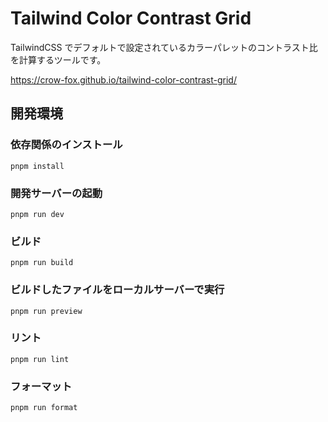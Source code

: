 # Tailwind Color Contrast Grid

TailwindCSS でデフォルトで設定されているカラーパレットのコントラスト比を計算するツールです。

https://crow-fox.github.io/tailwind-color-contrast-grid/

## 開発環境

### 依存関係のインストール

```
pnpm install
```

### 開発サーバーの起動

```
pnpm run dev
```

### ビルド

```
pnpm run build
```

### ビルドしたファイルをローカルサーバーで実行

```
pnpm run preview
```

### リント

```
pnpm run lint
```

### フォーマット

```
pnpm run format
```
